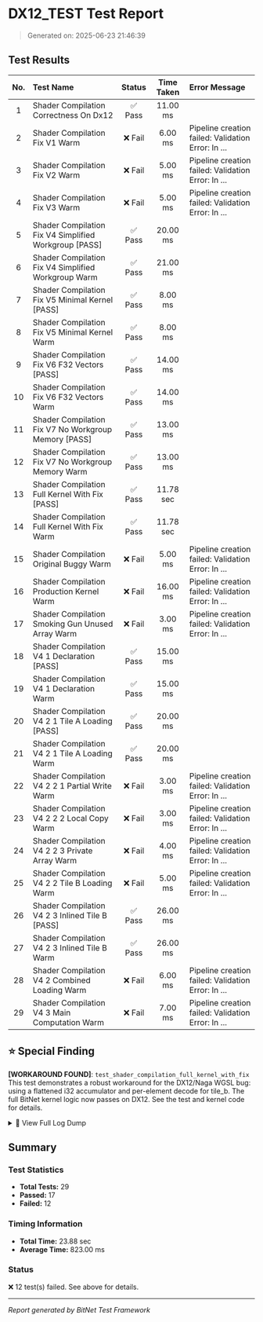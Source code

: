 # DX12_TEST Test Report

> Generated on: 2025-06-23 21:46:39

## Test Results

| No. | Test Name | Status | Time Taken | Error Message |
|:---:|:----------|:------:|:----------:|:-------------|
|  1 | Shader Compilation Correctness On Dx12             | ✅ Pass |   11.00 ms |             |
|  2 | Shader Compilation Fix V1 Warm                     | ❌ Fail |    6.00 ms | Pipeline creation failed: Validation Error: In ... |
|  3 | Shader Compilation Fix V2 Warm                     | ❌ Fail |    5.00 ms | Pipeline creation failed: Validation Error: In ... |
|  4 | Shader Compilation Fix V3 Warm                     | ❌ Fail |    5.00 ms | Pipeline creation failed: Validation Error: In ... |
|  5 | Shader Compilation Fix V4 Simplified Workgroup [PASS] | ✅ Pass |   20.00 ms |             |
|  6 | Shader Compilation Fix V4 Simplified Workgroup Warm | ✅ Pass |   21.00 ms |             |
|  7 | Shader Compilation Fix V5 Minimal Kernel [PASS]    | ✅ Pass |    8.00 ms |             |
|  8 | Shader Compilation Fix V5 Minimal Kernel Warm      | ✅ Pass |    8.00 ms |             |
|  9 | Shader Compilation Fix V6 F32 Vectors [PASS]       | ✅ Pass |   14.00 ms |             |
| 10 | Shader Compilation Fix V6 F32 Vectors Warm         | ✅ Pass |   14.00 ms |             |
| 11 | Shader Compilation Fix V7 No Workgroup Memory [PASS] | ✅ Pass |   13.00 ms |             |
| 12 | Shader Compilation Fix V7 No Workgroup Memory Warm | ✅ Pass |   13.00 ms |             |
| 13 | Shader Compilation Full Kernel With Fix [PASS]     | ✅ Pass |  11.78 sec |             |
| 14 | Shader Compilation Full Kernel With Fix Warm       | ✅ Pass |  11.78 sec |             |
| 15 | Shader Compilation Original Buggy Warm             | ❌ Fail |    5.00 ms | Pipeline creation failed: Validation Error: In ... |
| 16 | Shader Compilation Production Kernel Warm          | ❌ Fail |   16.00 ms | Pipeline creation failed: Validation Error: In ... |
| 17 | Shader Compilation Smoking Gun Unused Array Warm   | ❌ Fail |    3.00 ms | Pipeline creation failed: Validation Error: In ... |
| 18 | Shader Compilation V4 1 Declaration [PASS]         | ✅ Pass |   15.00 ms |             |
| 19 | Shader Compilation V4 1 Declaration Warm           | ✅ Pass |   15.00 ms |             |
| 20 | Shader Compilation V4 2 1 Tile A Loading [PASS]    | ✅ Pass |   20.00 ms |             |
| 21 | Shader Compilation V4 2 1 Tile A Loading Warm      | ✅ Pass |   20.00 ms |             |
| 22 | Shader Compilation V4 2 2 1 Partial Write Warm     | ❌ Fail |    3.00 ms | Pipeline creation failed: Validation Error: In ... |
| 23 | Shader Compilation V4 2 2 2 Local Copy Warm        | ❌ Fail |    3.00 ms | Pipeline creation failed: Validation Error: In ... |
| 24 | Shader Compilation V4 2 2 3 Private Array Warm     | ❌ Fail |    4.00 ms | Pipeline creation failed: Validation Error: In ... |
| 25 | Shader Compilation V4 2 2 Tile B Loading Warm      | ❌ Fail |    5.00 ms | Pipeline creation failed: Validation Error: In ... |
| 26 | Shader Compilation V4 2 3 Inlined Tile B [PASS]    | ✅ Pass |   26.00 ms |             |
| 27 | Shader Compilation V4 2 3 Inlined Tile B Warm      | ✅ Pass |   26.00 ms |             |
| 28 | Shader Compilation V4 2 Combined Loading Warm      | ❌ Fail |    6.00 ms | Pipeline creation failed: Validation Error: In ... |
| 29 | Shader Compilation V4 3 Main Computation Warm      | ❌ Fail |    7.00 ms | Pipeline creation failed: Validation Error: In ... |

## ⭐ Special Finding

**[WORKAROUND FOUND]**: `test_shader_compilation_full_kernel_with_fix`  
This test demonstrates a robust workaround for the DX12/Naga WGSL bug: using a flattened i32 accumulator and per-element decode for tile_b. The full BitNet kernel logic now passes on DX12. See the test and kernel code for details.


<details>
<summary>📝 View Full Log Dump</summary>

```
[2025-06-23, 21:46:25.620] -> [FAIL] test_shader_compilation_original_buggy_warm: Pipeline creation failed: Validation Error: In Device::create_compute_pipeline
[2025-06-23, 21:46:25.627] -> [FAIL] test_shader_compilation_fix_v1_warm: Pipeline creation failed: Validation Error: In Device::create_compute_pipeline
[2025-06-23, 21:46:25.633] -> [FAIL] test_shader_compilation_fix_v2_warm: Pipeline creation failed: Validation Error: In Device::create_compute_pipeline
[2025-06-23, 21:46:25.639] -> [FAIL] test_shader_compilation_fix_v3_warm: Pipeline creation failed: Validation Error: In Device::create_compute_pipeline
[2025-06-23, 21:46:25.660] -> test_shader_compilation_fix_v4_simplified_workgroup_warm took     21.082 ms
[2025-06-23, 21:46:25.669] -> test_shader_compilation_fix_v5_minimal_kernel_warm took      8.593 ms
[2025-06-23, 21:46:25.684] -> test_shader_compilation_fix_v6_f32_vectors_warm took     14.478 ms
[2025-06-23, 21:46:25.698] -> test_shader_compilation_fix_v7_no_workgroup_memory_warm took     13.795 ms
[2025-06-23, 21:46:25.714] -> test_shader_compilation_v4_1_declaration_warm took     15.893 ms
[2025-06-23, 21:46:25.735] -> test_shader_compilation_v4_2_1_tile_a_loading_warm took     20.296 ms
[2025-06-23, 21:46:25.740] -> [FAIL] test_shader_compilation_v4_2_2_tile_b_loading_warm: Pipeline creation failed: Validation Error: In Device::create_compute_pipeline
[2025-06-23, 21:46:25.767] -> test_shader_compilation_v4_2_3_inlined_tile_b_warm took     26.600 ms
[2025-06-23, 21:46:25.774] -> [FAIL] test_shader_compilation_v4_2_combined_loading_warm: Pipeline creation failed: Validation Error: In Device::create_compute_pipeline
[2025-06-23, 21:46:25.781] -> [FAIL] test_shader_compilation_v4_3_main_computation_warm: Pipeline creation failed: Validation Error: In Device::create_compute_pipeline
[2025-06-23, 21:46:25.785] -> [FAIL] test_shader_compilation_v4_2_2_1_partial_write_warm: Pipeline creation failed: Validation Error: In Device::create_compute_pipeline
[2025-06-23, 21:46:25.789] -> [FAIL] test_shader_compilation_v4_2_2_2_local_copy_warm: Pipeline creation failed: Validation Error: In Device::create_compute_pipeline
[2025-06-23, 21:46:25.794] -> [FAIL] test_shader_compilation_v4_2_2_3_private_array_warm: Pipeline creation failed: Validation Error: In Device::create_compute_pipeline
[2025-06-23, 21:46:25.797] -> [FAIL] test_shader_compilation_smoking_gun_unused_array_warm: Pipeline creation failed: Validation Error: In Device::create_compute_pipeline
[2025-06-23, 21:46:37.575] -> test_shader_compilation_full_kernel_with_fix_warm took  11777.256 ms
[2025-06-23, 21:46:37.592] -> [FAIL] test_shader_compilation_production_kernel_warm: Pipeline creation failed: Validation Error: In Device::create_compute_pipeline
[2025-06-23, 21:46:25.165] ->  Dx12 Shader Bug Test Report - Generated on Mon, 23 Jun 2025 21:46:25 -0400
[2025-06-23, 21:46:25.614] -> -> Found Dx12 adapter: NVIDIA GeForce RTX 2070 SUPER (Dx12)
[2025-06-23, 21:46:25.615] -> 
--- Testing: Original Buggy ---
[2025-06-23, 21:46:25.615] -> Attempting to compile Original Buggy WGSL kernel for Dx12...
[2025-06-23, 21:46:25.619] -> ERROR: Original Buggy shader compilation failed: Validation Error: In Device::create_shader_module
[2025-06-23, 21:46:25.620] -> ERROR: Original Buggy pipeline creation failed: Validation Error: In Device::create_compute_pipeline
[2025-06-23, 21:46:25.620] -> 
--- Testing: Fix V1 ---
[2025-06-23, 21:46:25.621] -> Attempting to compile Fix V1 WGSL kernel for Dx12...
[2025-06-23, 21:46:25.624] -> SUCCESS: Fix V1 shader module compiled on Dx12 without error.
[2025-06-23, 21:46:25.627] -> ERROR: Fix V1 pipeline creation failed: Validation Error: In Device::create_compute_pipeline
[2025-06-23, 21:46:25.627] -> 
--- Testing: test_shader_compilation_fix_v2 ---
[2025-06-23, 21:46:25.628] -> Attempting to compile test_shader_compilation_fix_v2 WGSL kernel for Dx12...
[2025-06-23, 21:46:25.630] -> SUCCESS: test_shader_compilation_fix_v2 shader module compiled on Dx12 without error.
[2025-06-23, 21:46:25.633] -> ERROR: test_shader_compilation_fix_v2 pipeline creation failed: Validation Error: In Device::create_compute_pipeline
[2025-06-23, 21:46:25.633] -> 
--- Testing: test_shader_compilation_fix_v3 ---
[2025-06-23, 21:46:25.634] -> Attempting to compile test_shader_compilation_fix_v3 WGSL kernel for Dx12...
[2025-06-23, 21:46:25.637] -> SUCCESS: test_shader_compilation_fix_v3 shader module compiled on Dx12 without error.
[2025-06-23, 21:46:25.639] -> ERROR: test_shader_compilation_fix_v3 pipeline creation failed: Validation Error: In Device::create_compute_pipeline
[2025-06-23, 21:46:25.639] -> 
--- Testing: test_shader_compilation_fix_v4_simplified_workgroup ---
[2025-06-23, 21:46:25.639] -> Attempting to compile test_shader_compilation_fix_v4_simplified_workgroup WGSL kernel for Dx12...
[2025-06-23, 21:46:25.642] -> SUCCESS: test_shader_compilation_fix_v4_simplified_workgroup shader module compiled on Dx12 without error.
[2025-06-23, 21:46:25.659] -> SUCCESS: test_shader_compilation_fix_v4_simplified_workgroup compute pipeline created successfully on Dx12!
[2025-06-23, 21:46:25.661] -> 
--- Testing: test_shader_compilation_fix_v5_minimal_kernel ---
[2025-06-23, 21:46:25.661] -> Attempting to compile test_shader_compilation_fix_v5_minimal_kernel WGSL kernel for Dx12...
[2025-06-23, 21:46:25.662] -> SUCCESS: test_shader_compilation_fix_v5_minimal_kernel shader module compiled on Dx12 without error.
[2025-06-23, 21:46:25.669] -> SUCCESS: test_shader_compilation_fix_v5_minimal_kernel compute pipeline created successfully on Dx12!
[2025-06-23, 21:46:25.669] -> 
--- Testing: test_shader_compilation_fix_v6_f32_vectors ---
[2025-06-23, 21:46:25.670] -> Attempting to compile test_shader_compilation_fix_v6_f32_vectors WGSL kernel for Dx12...
[2025-06-23, 21:46:25.672] -> SUCCESS: test_shader_compilation_fix_v6_f32_vectors shader module compiled on Dx12 without error.
[2025-06-23, 21:46:25.683] -> SUCCESS: test_shader_compilation_fix_v6_f32_vectors compute pipeline created successfully on Dx12!
[2025-06-23, 21:46:25.684] -> 
--- Testing: test_shader_compilation_fix_v7_no_workgroup_memory ---
[2025-06-23, 21:46:25.684] -> Attempting to compile test_shader_compilation_fix_v7_no_workgroup_memory WGSL kernel for Dx12...
[2025-06-23, 21:46:25.686] -> SUCCESS: test_shader_compilation_fix_v7_no_workgroup_memory shader module compiled on Dx12 without error.
[2025-06-23, 21:46:25.697] -> SUCCESS: test_shader_compilation_fix_v7_no_workgroup_memory compute pipeline created successfully on Dx12!
[2025-06-23, 21:46:25.698] -> 
--- Testing: test_shader_compilation_v4_1_declaration ---
[2025-06-23, 21:46:25.699] -> Attempting to compile test_shader_compilation_v4_1_declaration WGSL kernel for Dx12...
[2025-06-23, 21:46:25.701] -> SUCCESS: test_shader_compilation_v4_1_declaration shader module compiled on Dx12 without error.
[2025-06-23, 21:46:25.714] -> SUCCESS: test_shader_compilation_v4_1_declaration compute pipeline created successfully on Dx12!
[2025-06-23, 21:46:25.714] -> 
--- Testing: test_shader_compilation_v4_2_1_tile_a_loading ---
[2025-06-23, 21:46:25.715] -> Attempting to compile test_shader_compilation_v4_2_1_tile_a_loading WGSL kernel for Dx12...
[2025-06-23, 21:46:25.718] -> SUCCESS: test_shader_compilation_v4_2_1_tile_a_loading shader module compiled on Dx12 without error.
[2025-06-23, 21:46:25.734] -> SUCCESS: test_shader_compilation_v4_2_1_tile_a_loading compute pipeline created successfully on Dx12!
[2025-06-23, 21:46:25.735] -> 
--- Testing: test_shader_compilation_v4_2_2_tile_b_loading ---
[2025-06-23, 21:46:25.735] -> Attempting to compile test_shader_compilation_v4_2_2_tile_b_loading WGSL kernel for Dx12...
[2025-06-23, 21:46:25.739] -> ERROR: test_shader_compilation_v4_2_2_tile_b_loading shader compilation failed: Validation Error: In Device::create_shader_module
[2025-06-23, 21:46:25.740] -> ERROR: test_shader_compilation_v4_2_2_tile_b_loading pipeline creation failed: Validation Error: In Device::create_compute_pipeline
[2025-06-23, 21:46:25.740] -> 
--- Testing: test_shader_compilation_v4_2_3_inlined_tile_b ---
[2025-06-23, 21:46:25.741] -> Attempting to compile test_shader_compilation_v4_2_3_inlined_tile_b WGSL kernel for Dx12...
[2025-06-23, 21:46:25.744] -> SUCCESS: test_shader_compilation_v4_2_3_inlined_tile_b shader module compiled on Dx12 without error.
[2025-06-23, 21:46:25.766] -> SUCCESS: test_shader_compilation_v4_2_3_inlined_tile_b compute pipeline created successfully on Dx12!
[2025-06-23, 21:46:25.767] -> 
--- Testing: test_shader_compilation_v4_2_combined_loading ---
[2025-06-23, 21:46:25.767] -> Attempting to compile test_shader_compilation_v4_2_combined_loading WGSL kernel for Dx12...
[2025-06-23, 21:46:25.773] -> ERROR: test_shader_compilation_v4_2_combined_loading shader compilation failed: Validation Error: In Device::create_shader_module
[2025-06-23, 21:46:25.773] -> ERROR: test_shader_compilation_v4_2_combined_loading pipeline creation failed: Validation Error: In Device::create_compute_pipeline
[2025-06-23, 21:46:25.774] -> 
--- Testing: test_shader_compilation_v4_3_main_computation ---
[2025-06-23, 21:46:25.774] -> Attempting to compile test_shader_compilation_v4_3_main_computation WGSL kernel for Dx12...
[2025-06-23, 21:46:25.780] -> ERROR: test_shader_compilation_v4_3_main_computation shader compilation failed: Validation Error: In Device::create_shader_module
[2025-06-23, 21:46:25.781] -> ERROR: test_shader_compilation_v4_3_main_computation pipeline creation failed: Validation Error: In Device::create_compute_pipeline
[2025-06-23, 21:46:25.781] -> 
--- Testing: test_shader_compilation_v4_2_2_1_partial_write ---
[2025-06-23, 21:46:25.781] -> Attempting to compile test_shader_compilation_v4_2_2_1_partial_write WGSL kernel for Dx12...
[2025-06-23, 21:46:25.784] -> ERROR: test_shader_compilation_v4_2_2_1_partial_write shader compilation failed: Validation Error: In Device::create_shader_module
[2025-06-23, 21:46:25.785] -> ERROR: test_shader_compilation_v4_2_2_1_partial_write pipeline creation failed: Validation Error: In Device::create_compute_pipeline
[2025-06-23, 21:46:25.785] -> 
--- Testing: test_shader_compilation_v4_2_2_2_local_copy ---
[2025-06-23, 21:46:25.785] -> Attempting to compile test_shader_compilation_v4_2_2_2_local_copy WGSL kernel for Dx12...
[2025-06-23, 21:46:25.788] -> ERROR: test_shader_compilation_v4_2_2_2_local_copy shader compilation failed: Validation Error: In Device::create_shader_module
[2025-06-23, 21:46:25.789] -> ERROR: test_shader_compilation_v4_2_2_2_local_copy pipeline creation failed: Validation Error: In Device::create_compute_pipeline
[2025-06-23, 21:46:25.789] -> 
--- Testing: test_shader_compilation_v4_2_2_3_private_array ---
[2025-06-23, 21:46:25.790] -> Attempting to compile test_shader_compilation_v4_2_2_3_private_array WGSL kernel for Dx12...
[2025-06-23, 21:46:25.793] -> ERROR: test_shader_compilation_v4_2_2_3_private_array shader compilation failed: Validation Error: In Device::create_shader_module
[2025-06-23, 21:46:25.793] -> ERROR: test_shader_compilation_v4_2_2_3_private_array pipeline creation failed: Validation Error: In Device::create_compute_pipeline
[2025-06-23, 21:46:25.794] -> 
--- Testing: test_shader_compilation_smoking_gun_unused_array ---
[2025-06-23, 21:46:25.794] -> Attempting to compile test_shader_compilation_smoking_gun_unused_array WGSL kernel for Dx12...
[2025-06-23, 21:46:25.795] -> SUCCESS: test_shader_compilation_smoking_gun_unused_array shader module compiled on Dx12 without error.
[2025-06-23, 21:46:25.797] -> ERROR: test_shader_compilation_smoking_gun_unused_array pipeline creation failed: Validation Error: In Device::create_compute_pipeline
[2025-06-23, 21:46:25.798] -> 
--- Testing: test_shader_compilation_full_kernel_with_fix ---
[2025-06-23, 21:46:25.798] -> Attempting to compile test_shader_compilation_full_kernel_with_fix WGSL kernel for Dx12...
[2025-06-23, 21:46:25.805] -> SUCCESS: test_shader_compilation_full_kernel_with_fix shader module compiled on Dx12 without error.
[2025-06-23, 21:46:37.575] -> SUCCESS: test_shader_compilation_full_kernel_with_fix compute pipeline created successfully on Dx12!
[2025-06-23, 21:46:37.575] -> 
--- Testing: test_shader_compilation_production_kernel ---
[2025-06-23, 21:46:37.575] -> Attempting to compile test_shader_compilation_production_kernel WGSL kernel for Dx12...
[2025-06-23, 21:46:37.588] -> SUCCESS: test_shader_compilation_production_kernel shader module compiled on Dx12 without error.
[2025-06-23, 21:46:37.591] -> ERROR: test_shader_compilation_production_kernel pipeline creation failed: Validation Error: In Device::create_compute_pipeline
[2025-06-23, 21:46:25.698] -> 
--- Incremental Complexity Tests (V4 Base) ---
[2025-06-23, 21:46:25.798] -> 
--- Full Kernel and Production Tests ---
[2025-06-23, 21:46:37.599] -> SUCCESS: Fixed kernel compiled on Dx12.
[2025-06-23, 21:46:37.603] -> ERROR: Correctness test failed at PIPELINE CREATION: Validation Error: In Device::create_compute_pipeline
[2025-06-23, 21:46:25.620] -> Test status: FAIL
[2025-06-23, 21:46:25.627] -> Test status: FAIL
[2025-06-23, 21:46:25.633] -> Test status: FAIL
[2025-06-23, 21:46:25.639] -> Test status: FAIL
[2025-06-23, 21:46:25.660] -> Test status: PASS
[2025-06-23, 21:46:25.660] -> Test completed [PASS]
[2025-06-23, 21:46:25.669] -> Test status: PASS
[2025-06-23, 21:46:25.669] -> Test completed [PASS]
[2025-06-23, 21:46:25.683] -> Test status: PASS
[2025-06-23, 21:46:25.684] -> Test completed [PASS]
[2025-06-23, 21:46:25.697] -> Test status: PASS
[2025-06-23, 21:46:25.698] -> Test completed [PASS]
[2025-06-23, 21:46:25.714] -> Test status: PASS
[2025-06-23, 21:46:25.714] -> Test completed [PASS]
[2025-06-23, 21:46:25.734] -> Test status: PASS
[2025-06-23, 21:46:25.735] -> Test completed [PASS]
[2025-06-23, 21:46:25.740] -> Test status: FAIL
[2025-06-23, 21:46:25.766] -> Test status: PASS
[2025-06-23, 21:46:25.767] -> Test completed [PASS]
[2025-06-23, 21:46:25.773] -> Test status: FAIL
[2025-06-23, 21:46:25.781] -> Test status: FAIL
[2025-06-23, 21:46:37.575] -> Test status: PASS
[2025-06-23, 21:46:37.575] -> Test completed [PASS]
[2025-06-23, 21:46:37.591] -> Test status: FAIL
[2025-06-23, 21:46:25.785] -> Test status: FAIL
[2025-06-23, 21:46:25.789] -> Test status: FAIL
[2025-06-23, 21:46:25.793] -> Test status: FAIL
[2025-06-23, 21:46:25.797] -> Test status: FAIL
[2025-06-23, 21:46:37.592] -> 
--- Running Correctness Test on Dx12 with Fixed Kernel ---
```

</details>


## Summary

### Test Statistics

- **Total Tests:** 29
- **Passed:** 17
- **Failed:** 12

### Timing Information

- **Total Time:** 23.88 sec
- **Average Time:** 823.00 ms

### Status

❌ 12 test(s) failed. See above for details.

---

_Report generated by BitNet Test Framework_
